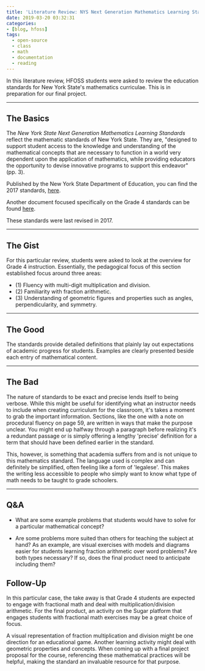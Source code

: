 ```yaml
---
title: 'Literature Review: NYS Next Generation Mathematics Learning Standards'
date: 2019-03-20 03:32:31
categories:
- [blog, hfoss]
tags:
  - open-source
  - class
  - math
  - documentation
  - reading
---
```


In this literature review, HFOSS students were asked to review the education standards for New York State's mathematics curriculae. This is in preparation for our final project.

<!-- more -->

***

## The Basics ##

The *New York State Next Generation Mathematics Learning Standards* reflect the mathematic standards of New York State. They are, "designed to support student access to the knowledge and understanding of the mathematical concepts that are necessary to function in a world very dependent upon the application of mathematics, while providing educators the opportunity to devise innovative programs to support this endeavor" (pp. 3).

Published by the New York State Department of Education, you can find the 2017 standards, [here](http://www.nysed.gov/common/nysed/files/programs/curriculum-instruction/nys-next-generation-mathematics-p-12-standards.pdf).

Another document focused specifically on the Grade 4 standards can be found [here](http://www.nysed.gov/common/nysed/files/math-revised-2017-standards-grade-4.pdf).

These standards were last revised in 2017.

***

## The Gist ##

For this particular review, students were asked to look at the overview for Grade 4 instruction. Essentially, the pedagogical focus of this section established focus around three areas:

- (1) Fluency with multi-digit multiplication and division.
- (2) Familiarity with fraction arithmetic.
- (3) Understanding of geometric figures and properties such as angles, perpendicularity, and symmetry.

***

## The Good ##

The standards provide detailed definitions that plainly lay out expectations of academic progress for students. Examples are clearly presented beside each entry of mathematical content.

***

## The Bad ##

The nature of standards to be exact and precise lends itself to being verbose. While this might be useful for identifying what an instructor needs to include when creating curriculum for the classroom, it's takes a moment to grab the important information. Sections, like the one with a note on procedural fluency on page 59, are written in ways that make the purpose unclear. You might end up halfway through a paragraph before realizing it's a redundant passage or is simply offering a lengthy 'precise' definition for a term that should have been defined earlier in the standard. 

This, however, is something that academia suffers from and is not unique to this mathematics standard. The language used is complex and can definitely be simplified, often feeling like a form of 'legalese'. This makes the writing less accessible to people who simply want to know what type of math needs to be taught to grade schoolers. 

***

## Q&A ##

- What are some example problems that students would have to solve for a particular mathematical concept?

- Are some problems more suited than others for teaching the subject at hand? As an example, are visual exercises with models and diagrams easier for students learning fraction arithmetic over word problems? Are both types necessary? If so, does the final product need to anticipate including them?

## Follow-Up ##

In this particular case, the take away is that Grade 4 students are expected to engage with fractional math and deal with multiplication/division arithmetic. For the final product, an activity on the Sugar platform that engages students with fractional math exercises may be a great choice of focus.

A visual representation of fraction multiplication and division might be one direction for an educational game. Another learning activity might deal with geometric properties and concepts. When coming up with a final project proposal for the course, referencing these mathematical practices will be helpful, making the standard an invaluable resource for that purpose.
